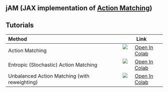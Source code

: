 ## jAM (JAX implementation of [Action Matching](https://arxiv.org/abs/2210.06662))

## Tutorials
|Method|Link|
|:----|:-----:|
|Action Matching|[![Open In Colab](https://colab.research.google.com/assets/colab-badge.svg)](https://colab.research.google.com/drive/1-vGU7r8rvsA2m0VWQvzfnsn2pUWfOuYL?usp=sharing)|
|Entropic (Stochastic) Action Matching|[![Open In Colab](https://colab.research.google.com/assets/colab-badge.svg)](https://colab.research.google.com/drive/1jnT1A8HI8RGIuLCokdvnm6NZ2f6wONdR?usp=sharing)|
|Unbalanced Action Matching (with reweighting)|[![Open In Colab](https://colab.research.google.com/assets/colab-badge.svg)](https://colab.research.google.com/drive/1e25hnB0jVr-bTnzEMQgXuVMsZqYfuTlH?usp=sharing)|
